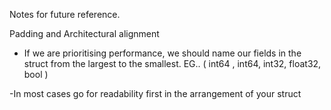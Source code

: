Notes for future reference.

Padding and Architectural alignment 
- If we are prioritising performance, we should name our fields in the struct from the largest to the smallest. EG.. ( int64 , int64, int32, float32, bool )

-In most cases go for readability first in the arrangement of your struct

